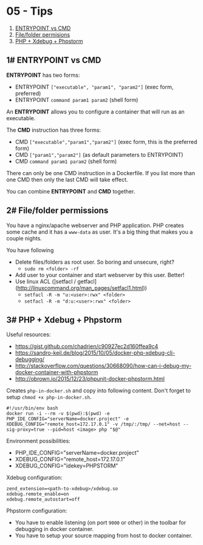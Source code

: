 # 05 - Tips

1. [ENTRYPOINT vs CMD](#1-entrypoint-vs-cmd)
2. [File/folder permisions](#2-filefolder-permissions)
2. [PHP + Xdebug + Phpstorm](#3-php-xdebug-phpstorm)

## 1# ENTRYPOINT vs CMD

**ENTRYPOINT** has two forms:

- ENTRYPOINT `["executable", "param1", "param2"]` (exec form, preferred)
- ENTRYPOINT `command param1 param2` (shell form)

An **ENTRYPOINT** allows you to configure a container that will run as an executable.

The **CMD** instruction has three forms:

- CMD `["executable","param1","param2"]` (exec form, this is the preferred form)
- CMD `["param1","param2"]` (as default parameters to ENTRYPOINT)
- CMD `command param1 param2` (shell form)

There can only be one CMD instruction in a Dockerfile. If you list more than one CMD then only the last CMD will take effect.

You can combine **ENTRYPOINT** and **CMD** together.

## 2# File/folder permissions

You have a nginx/apache webserver and PHP application. PHP creates some cache and it has a `www-data` as user. It's a big thing that makes you a couple nights.

You have following 

- Delete files/folders as root user. So boring and unsecure, right?
	- `sudo rm <folder> -rf`
- Add user to your container and start webserver by this user. Better!
- Use linux ACL (]setfacl / getfacl](http://linuxcommand.org/man_pages/setfacl1.html))
	- `setfacl -R -m "u:<user>:rwx" <folder>`
	- `setfacl -R -m "d:u:<user>:rwx" <folder>`

## 3# PHP + Xdebug + Phpstorm

Useful resources:

- https://gist.github.com/chadrien/c90927ec2d160ffea9c4
- https://sandro-keil.de/blog/2015/10/05/docker-php-xdebug-cli-debugging/
- http://stackoverflow.com/questions/30668090/how-can-i-debug-my-docker-container-with-phpstorm
- http://obrown.io/2015/12/23/phpunit-docker-phpstorm.html

Creates `php-in-docker.sh` and copy into following content. Don't forget to setup `chmod +x php-in-docker.sh`.

```
#!/usr/bin/env bash
docker run -i --rm -v $(pwd):$(pwd) -e PHP_IDE_CONFIG="serverName=docker.project" -e XDEBUG_CONFIG="remote_host=172.17.0.1" -v /tmp/:/tmp/ --net=host --sig-proxy=true --pid=host <image> php "$@"
```

Environment possibilities:

- PHP_IDE_CONFIG="serverName=docker.project"
- XDEBUG_CONFIG="remote_host=172.17.0.1"
- XDEBUG_CONFIG="idekey=PHPSTORM"

Xdebug configuration:

```
zend_extension=<path-to-xdebug>/xdebug.so
xdebug.remote_enable=on
xdebug.remote_autostart=off
```

Phpstorm configuration:

- You have to enable listening (on port `9000` or other) in the toolbar for debugging in docker container.
- You have to setup your source mapping from host to docker container.